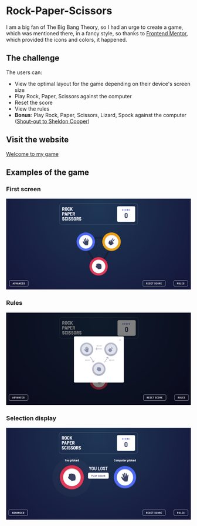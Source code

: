 # Rock-Paper-Scissors

I am a big fan of The Big Bang Theory, so I had an urge to create a game, which was mentioned there, in a fancy style, so thanks to [Frontend Mentor](https://www.frontendmentor.io/challenges/rock-paper-scissors-game-pTgwgvgH), which provided the icons and colors, it happened.

## The challenge

The users can:
- View the optimal layout for the game depending on their device's screen size
- Play Rock, Paper, Scissors against the computer
- Reset the score
- View the rules
- **Bonus**: Play Rock, Paper, Scissors, Lizard, Spock against the computer  ([Shout-out to Sheldon Cooper](https://www.youtube.com/watch?v=Mk03NsUZfw0))

## Visit the website
[Welcome to my game](https://sonyachuyeva.github.io/Rock_Paper_Scissors/)

## Examples of the game

### First screen
![pgp](./images/Main_screen.png)

### Rules
![phot](./images/Rules1.png)

### Selection display
![f](./images/Select.png)
